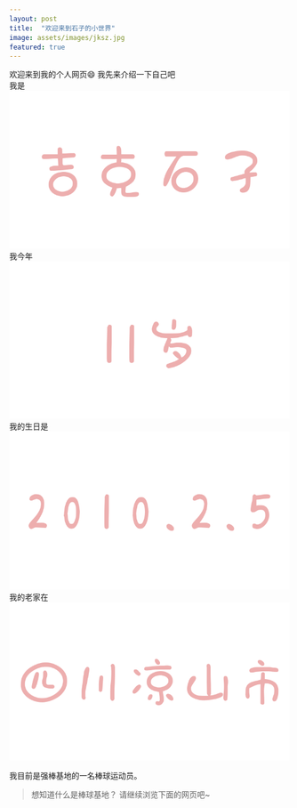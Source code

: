 ```yaml
---
layout: post
title:  "欢迎来到石子的小世界"
image: assets/images/jksz.jpg
featured: true
---
```

欢迎来到我的个人网页😄
我先来介绍一下自己吧  
我是  
![100](../assets/images/吉克石子.png)  
我今年  
![100](../assets/images/11岁.png)  
我的生日是  
![100](../assets/images/生日.png)  
我的老家在  
![100](../assets/images/四川.png)  

我目前是强棒基地的一名棒球运动员。
> 想知道什么是棒球基地？ 请继续浏览下面的网页吧~


  
